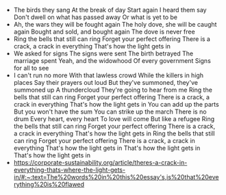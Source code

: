 - The birds they sang
  At the break of day
  Start again
  I heard them say
  Don't dwell on what has passed away
  Or what is yet to be
- Ah, the wars they will be fought again
  The holy dove, she will be caught again
  Bought and sold, and bought again
  The dove is never free
- Ring the bells that still can ring
  Forget your perfect offering
  There is a crack, a crack in everything
  That's how the light gets in
- We asked for signs
  The signs were sent
  The birth betrayed
  The marriage spent
  Yeah, and the widowhood
  Of every government
  Signs for all to see
- I can't run no more
  With that lawless crowd
  While the killers in high places
  Say their prayers out loud
  But they've summoned, they've summoned up
  A thundercloud
  They're going to hear from me
  Ring the bells that still can ring
  Forget your perfect offering
  There is a crack, a crack in everything
  That's how the light gets in
  You can add up the parts
  But you won't have the sum
  You can strike up the march
  There is no drum
  Every heart, every heart
  To love will come
  But like a refugee
  Ring the bells that still can ring
  Forget your perfect offering
  There is a crack, a crack in everything
  That's how the light gets in
  Ring the bells that still can ring
  Forget your perfect offering
  There is a crack, a crack in everything
  That's how the light gets in
  That's how the light gets in
  That's how the light gets in
- https://corporate-sustainability.org/article/theres-a-crack-in-everything-thats-where-the-light-gets-in/#:~:text=The%20words%20in%20this%20essay's,is%20that%20everything%20is%20flawed